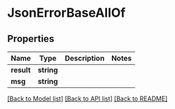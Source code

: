 # JsonErrorBaseAllOf

## Properties
Name | Type | Description | Notes
------------ | ------------- | ------------- | -------------
**result** | **string** |  | 
**msg** | **string** |  | 

[[Back to Model list]](../README.md#documentation-for-models) [[Back to API list]](../README.md#documentation-for-api-endpoints) [[Back to README]](../README.md)


